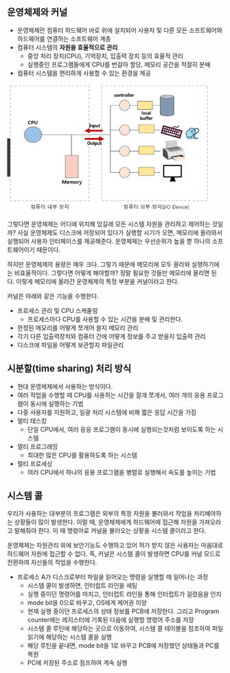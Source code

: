 ## 운영체제와 커널

- 운영체제란 컴퓨터 하드웨어 바로 위에 설치되어 사용자 및 다른 모든 소프트웨어와 하드웨어를 연결하는 소프트웨어 계층
- 컴퓨터 시스템의 **자원을 효율적으로 관리**
  - 중앙 처리 장치(CPU), 기억장치, 입출력 장치 등의 효율적 관리
  - 실행중인 프로그램들에게 CPU를 번갈아 할당, 메모리 공간을 적절히 분배
- 컴퓨터 시스템을 편리하게 사용할 수 있는 환경을 제공

![img](https://github.com/dilmah0203/TIL/blob/main/Image/computer%20architecture.png)

그렇다면 운영체제는 어디에 위치해 있길래 모든 시스템 자원을 관리하고 제어하는 것일까? 사실 운영체제도 디스크에 저장되어 있다가 실행할 시기가 오면, 메모리에 올라와서 실행되어 사용자 인터페이스를 제공해준다. 운영체제는 우선순위가 높을 뿐 하나의 소프트웨어이기 때문이다.

하지만 운영체제의 용량은 매우 크다. 그렇기 때문에 메모리에 모두 올라와 실행하기에는 비효율적이다. 그렇다면 어떻게 해야할까? 정말 필요한 것들만 메모리에 올리면 된다. 이렇게 메모리에 올라간 운영체제의 특정 부분을 커널이라고 한다.

커널은 아래와 같은 기능을 수행한다.

- 프로세스 관리 및 CPU 스케줄링
  - 프로세스마다 CPU를 사용할 수 있는 시간을 분배 및 관리한다. 
- 한정된 메모리를 어떻게 쪼개어 쓸지 메모리 관리
- 각기 다른 입출력장치와 컴퓨터 간에 어떻게 정보를 주고 받을지 입출력 관리
- 디스크에 파일을 어떻게 보관할지 파일관리
  
## 시분할(time sharing) 처리 방식

- 현대 운영체제에서 사용하는 방식이다.
- 여러 작업을 수행할 때 CPU를 사용하는 시간을 잘개 쪼개서, 여러 개의 응용 프로그램이 동시에 실행하는 기법
- 다중 사용자를 지원하고, 일괄 처리 시스템에 비해 짧은 응답 시간을 가짐
- 멀티 태스킹
  - 단일 CPU에서, 여러 응응 프로그램이 동시에 실행되는것처럼 보이도록 하는 시스템
- 멀티 프로그래밍
  - 최대한 많은 CPU를 활용하도록 하는 시스템
- 멀티 프로세싱
  - 여러 CPU에서 하나의 응용 프로그램을 병렬로 실행해서 속도를 높이는 기법

## 시스템 콜

우리가 사용하는 대부분의 프로그램은 외부의 특정 자원을 불러와서 작업을 처리해야하는 상황들이 많이 발생한다. 이럴 때, 운영체제에게 하드웨어에 접근해 자원을 가져오라고 말해줘야 한다. 이 때 명령어로 커널을 불러오는 상황을 시스템 콜이라고 한다.

운영체제는 자원관리 외에 보안기능도 수행하고 있어 허가 받지 않은 사용자는 마음대로 하드웨어 자원에 접근할 수 없다. 즉, 커널은 시스템 콜이 발생하면 CPU를 커널 모드로 전환하여 자신들의 작업을 수행한다.

- 프로세스 A가 디스크로부터 파일을 읽어오는 명령을 실행할 때 일어나는 과정
  - 시스템 콜이 발생하면, 인터럽트 라인을 세팅
  - 실행 중이던 명령어를 마치고, 인터럽트 라인을 통해 인터럽트가 걸렸음을 인지
  - mode bit을 0으로 바꾸고, OS에게 제어권 이양
  - 현재 실행 중이던 프로세스의 상태 정보를 PCB에 저장한다. 그리고 Program counter에는 레지스터에 기록된 다음에 실행할 명령어 주소를 저장
  - 시스템 콜 루틴에 해당하는 곳으로 이동하여, 시스템 콜 테이블을 참조하여 파일 읽기에 해당하는 시스템 콜을 실행
  - 해당 루틴을 끝내면, mode bit을 1로 바꾸고 PCB에 저장했던 상태들과 PC를 복원
  - PC에 저장된 주소로 점프하여 계속 실행
















